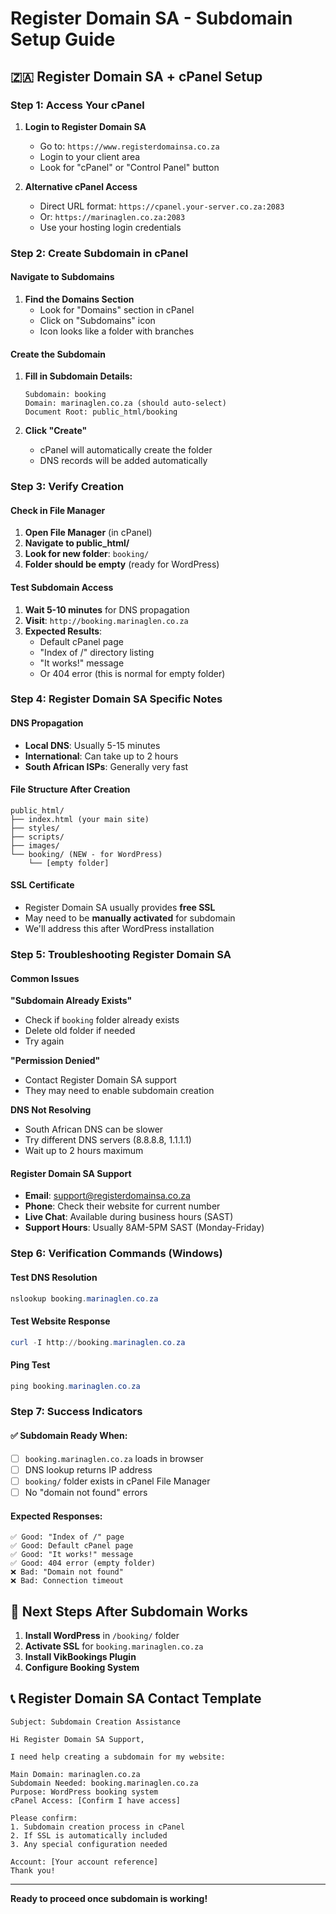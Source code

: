 # Register Domain SA - Subdomain Setup Guide

## 🇿🇦 Register Domain SA + cPanel Setup

### **Step 1: Access Your cPanel**

1. **Login to Register Domain SA**
   - Go to: `https://www.registerdomainsa.co.za`
   - Login to your client area
   - Look for "cPanel" or "Control Panel" button

2. **Alternative cPanel Access**
   - Direct URL format: `https://cpanel.your-server.co.za:2083`
   - Or: `https://marinaglen.co.za:2083`
   - Use your hosting login credentials

### **Step 2: Create Subdomain in cPanel**

#### Navigate to Subdomains
1. **Find the Domains Section**
   - Look for "Domains" section in cPanel
   - Click on "Subdomains" icon
   - Icon looks like a folder with branches

#### Create the Subdomain
1. **Fill in Subdomain Details:**
   ```
   Subdomain: booking
   Domain: marinaglen.co.za (should auto-select)
   Document Root: public_html/booking
   ```

2. **Click "Create"**
   - cPanel will automatically create the folder
   - DNS records will be added automatically

### **Step 3: Verify Creation**

#### Check in File Manager
1. **Open File Manager** (in cPanel)
2. **Navigate to public_html/**
3. **Look for new folder**: `booking/`
4. **Folder should be empty** (ready for WordPress)

#### Test Subdomain Access
1. **Wait 5-10 minutes** for DNS propagation
2. **Visit**: `http://booking.marinaglen.co.za`
3. **Expected Results**:
   - Default cPanel page
   - "Index of /" directory listing
   - "It works!" message
   - Or 404 error (this is normal for empty folder)

### **Step 4: Register Domain SA Specific Notes**

#### DNS Propagation
- **Local DNS**: Usually 5-15 minutes
- **International**: Can take up to 2 hours
- **South African ISPs**: Generally very fast

#### File Structure After Creation
```
public_html/
├── index.html (your main site)
├── styles/
├── scripts/ 
├── images/
└── booking/ (NEW - for WordPress)
    └── [empty folder]
```

#### SSL Certificate
- Register Domain SA usually provides **free SSL**
- May need to be **manually activated** for subdomain
- We'll address this after WordPress installation

### **Step 5: Troubleshooting Register Domain SA**

#### Common Issues

**"Subdomain Already Exists"**
- Check if `booking` folder already exists
- Delete old folder if needed
- Try again

**"Permission Denied"**
- Contact Register Domain SA support
- They may need to enable subdomain creation

**DNS Not Resolving**
- South African DNS can be slower
- Try different DNS servers (8.8.8.8, 1.1.1.1)
- Wait up to 2 hours maximum

#### Register Domain SA Support
- **Email**: support@registerdomainsa.co.za
- **Phone**: Check their website for current number
- **Live Chat**: Available during business hours (SAST)
- **Support Hours**: Usually 8AM-5PM SAST (Monday-Friday)

### **Step 6: Verification Commands (Windows)**

#### Test DNS Resolution
```powershell
nslookup booking.marinaglen.co.za
```

#### Test Website Response
```powershell
curl -I http://booking.marinaglen.co.za
```

#### Ping Test
```powershell
ping booking.marinaglen.co.za
```

### **Step 7: Success Indicators**

#### ✅ Subdomain Ready When:
- [ ] `booking.marinaglen.co.za` loads in browser
- [ ] DNS lookup returns IP address
- [ ] `booking/` folder exists in cPanel File Manager
- [ ] No "domain not found" errors

#### Expected Responses:
```
✅ Good: "Index of /" page
✅ Good: Default cPanel page  
✅ Good: "It works!" message
✅ Good: 404 error (empty folder)
❌ Bad: "Domain not found"
❌ Bad: Connection timeout
```

## 🚀 Next Steps After Subdomain Works

1. **Install WordPress** in `/booking/` folder
2. **Activate SSL** for `booking.marinaglen.co.za`
3. **Install VikBookings Plugin**
4. **Configure Booking System**

## 📞 Register Domain SA Contact Template

```
Subject: Subdomain Creation Assistance

Hi Register Domain SA Support,

I need help creating a subdomain for my website:

Main Domain: marinaglen.co.za
Subdomain Needed: booking.marinaglen.co.za
Purpose: WordPress booking system
cPanel Access: [Confirm I have access]

Please confirm:
1. Subdomain creation process in cPanel
2. If SSL is automatically included
3. Any special configuration needed

Account: [Your account reference]
Thank you!
```

---

**Ready to proceed once subdomain is working!**